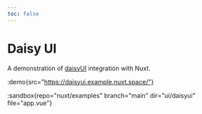 ```yaml
---
toc: false
---
```


# Daisy UI

A demonstration of [daisyUI](https://daisyui.com/) integration with Nuxt.

:demo{src="https://daisyui.example.nuxt.space/"}

:sandbox{repo="nuxt/examples" branch="main" dir="ui/daisyui" file="app.vue"}

